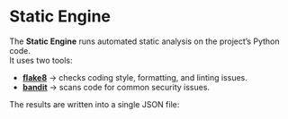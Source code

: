 # Static Engine

The **Static Engine** runs automated static analysis on the project’s Python code.  
It uses two tools:

- **[flake8](https://flake8.pycqa.org/)** → checks coding style, formatting, and linting issues.  
- **[bandit](https://bandit.readthedocs.io/)** → scans code for common security issues.  

The results are written into a single JSON file:  

